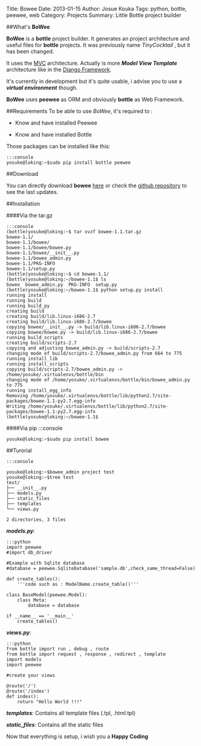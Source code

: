 Title: Bowee
Date: 2013-01-15
Author: Josue Kouka
Tags: python, bottle, peewee, web
Category: Projects 
Summary: Little Bottle project builder

##What's __BoWee__

**BoWee** is a **bottle** project builder. It generates an project architecture and useful files for **bottle** projects.
It was previously name _TinyCocktail_ , but it has been changed. 

It uses the [MVC](http://en.wikipedia.org/wiki/Model%E2%80%93view%E2%80%93controller) architecture. 
Actually is more ***Model View Template*** architecture like in the [Django Framework](http://en.wikipedia.org/wiki/Django_(web_framework)).

It's currently in development but it's quite usable, i advise you to use a ___virtual environment___ though. 

**BoWee** uses **peewee** as ORM and obviously **bottle** as Web Framework. 

##Requirements
To be able to use *BoWee*, it's required to :

* Know and have installed Peewee

* Know and have installed Bottle

Those packages can be installed like this:

    :::console
    yosuke@loking:~$sudo pip install bottle peewee

##Download

You can directly download **bowee** [here](./static_files/bowee/bowee-1.1.tar.gz) or check the [github repository](https://github.com/josuebrunel/bowee) to see the last updates.


##Installation

####Via the tar.gz

    :::console
    (bottle)yosuke@loking:~$ tar xvzf bowee-1.1.tar.gz 
    bowee-1.1/
    bowee-1.1/bowee/
    bowee-1.1/bowee/bowee.py
    bowee-1.1/bowee/__init__.py
    bowee-1.1/bowee_admin.py
    bowee-1.1/PKG-INFO
    bowee-1.1/setup.py
    (bottle)yosuke@loking:~$ cd bowee-1.1/
    (bottle)yosuke@loking:~/bowee-1.1$ ls
    bowee  bowee_admin.py  PKG-INFO  setup.py
    (bottle)yosuke@loking:~/bowee-1.1$ python setup.py install
    running install
    running build
    running build_py
    creating build
    creating build/lib.linux-i686-2.7
    creating build/lib.linux-i686-2.7/bowee
    copying bowee/__init__.py -> build/lib.linux-i686-2.7/bowee
    copying bowee/bowee.py -> build/lib.linux-i686-2.7/bowee
    running build_scripts
    creating build/scripts-2.7
    copying and adjusting bowee_admin.py -> build/scripts-2.7
    changing mode of build/scripts-2.7/bowee_admin.py from 664 to 775
    running install_lib
    running install_scripts
    copying build/scripts-2.7/bowee_admin.py -> /home/yosuke/.virtualenvs/bottle/bin
    changing mode of /home/yosuke/.virtualenvs/bottle/bin/bowee_admin.py to 775
    running install_egg_info
    Removing /home/yosuke/.virtualenvs/bottle/lib/python2.7/site-packages/bowee-1.1-py2.7.egg-info
    Writing /home/yosuke/.virtualenvs/bottle/lib/python2.7/site-packages/bowee-1.1-py2.7.egg-info
    (bottle)yosuke@loking:~/bowee-1.1$ 


####Via pip
    :::console

    yosuke@loking:~$sudo pip install bowee

##Turorial

    :::console

    yosuke@loking:~$bowee_admin project test
    yosuke@loking:~$tree test
    test/
    ├── __init__.py
    ├── models.py
    ├── static_files
    ├── templates
    └── views.py

    2 directories, 3 files

***models.py***:   

    :::python
    import peewee
    #import db_driver
    
    #Example with Sqlite database
    #database = peewee.SqliteDatabase('sample.db',check_same_thread=False)
    
    def create_tables():
        '''code such as : ModelName.create_table()'''
    
    class BaseModel(peewee.Model):
        class Meta:
            database = database

    if __name__ == '__main__'
        create_tables()

***views.py***:

    :::python
    from bottle import run , debug , route
    from bottle import request , response , redirect , template
    import models
    import peewee

    #create your views

    @route('/')
    @route('/index')
    def index():
        return "Hello World !!!"

***templates***: Contains all template files (.tpl, .html.tpl)

***static_files***: Contains all the static files

Now that everything is setup, i wish you a __Happy Coding__
